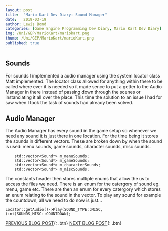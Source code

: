 ```yaml
---
layout: post
title:  "Mario Kart Dev Diary: Sound Manager"
date:   2019-03-19
author: Lewis Bond
categories: [Game Engine Programming Dev Diary, Mario Kart Dev Diary]
img: /Uni/GEP/MarioKart/mariokart.png
thumb: /Uni/GEP/MarioKart/marioKart.png
published: true
---
```

<!--more-->

## Sounds

For sounds I implemented a audio manager using the system locator class Matt implemented. The locator class allowed for anything within there to be called where ever it is needed so it made sence to put a getter to the Audio Manager in there instead of passing down through the scenes or instanciating it all over the place. This time the solution to an issue I had for saw when I took the task of sounds had already been solved.

## Audio Manager

The Audio Manager has every sound in the game setup so whenever we need any sound it is just there in one location. For the time being it stores the sounds in different vectors. These are broken down by when the sound is used: menu sounds, game sounds, character sounds, misc sounds.
~~~
	std::vector<Sound*> m_menuSounds;
	std::vector<Sound*> m_gameSounds;
	std::vector<Sound*> m_characterSounds;
	std::vector<Sound*> m_miscSounds;
~~~
The constants header then stores multiple enums that allow the us to access the files we need. There is an enum for the catergory of sound eg. menu, game etc. There are then an enum for every catergory which stores an enum relating to the sound in the vector.
To play any sound for example the countdown, all we need to do now is just...
~~~
Locator::getAudio()->Play(SOUND_TYPE::MISC, (int)SOUNDS_MISC::COUNTDOWN);
~~~


[PREVIOUS BLOG POST](https://lbondi7.github.io/developer%20diary/game%20engine%20programming%20dev%20diary/mario%20kart%20dev%20diary/gep-mariokart-6){: .btn} [NEXT BLOG POST](https://lbondi7.github.io/developer%20diary/game%20engine%20programming%20dev%20diary/mario%20kart%20dev%20diary/gep-mariokart-8){: .btn}
